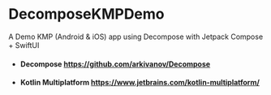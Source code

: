# DecomposeKMPDemo
A Demo KMP (Android & iOS) app using Decompose with Jetpack Compose + SwiftUI

- #### Decompose https://github.com/arkivanov/Decompose
- #### Kotlin Multiplatform https://www.jetbrains.com/kotlin-multiplatform/
